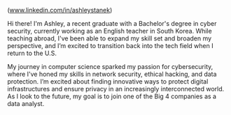 (www.linkedin.com/in/ashleystanek)

Hi there! I'm Ashley, a recent graduate with a Bachelor's degree in cyber security, currently working as an English teacher in South Korea. While teaching abroad, I've been able to expand my skill set and broaden my perspective, and I’m excited to transition back into the tech field when I return to the U.S.

My journey in computer science sparked my passion for cybersecurity, where I've honed my skills in network security, ethical hacking, and data protection. I’m excited about finding innovative ways to protect digital infrastructures and ensure privacy in an increasingly interconnected world. As I look to the future, my goal is to join one of the Big 4 companies as a data analyst.
